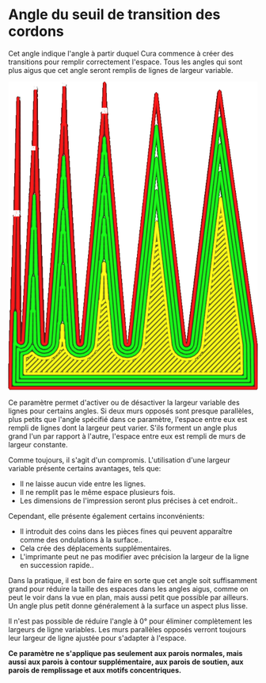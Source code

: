 Angle du seuil de transition des cordons
====
Cet angle indique l'angle à partir duquel Cura commence à créer des transitions pour remplir correctement l'espace. Tous les angles qui sont plus aigus que cet angle seront remplis de lignes de largeur variable.

<!--screenshot {
"image_path": "wall_transition_angle.png",
"models": [{"script": "sharpening_corners.scad"}],
"camera_position": [0, 11, 106],
"settings": {
	"wall_transition_angle": 11,
	"wall_line_count": 4
},
"colours": 64
}-->
![Plus large que 10°, il ne crée plus de transitions](../../../articles/images/wall_transition_angle.png)

Ce paramètre permet d'activer ou de désactiver la largeur variable des lignes pour certains angles. Si deux murs opposés sont presque parallèles, plus petits que l'angle spécifié dans ce paramètre, l'espace entre eux est rempli de lignes dont la largeur peut varier. S'ils forment un angle plus grand l'un par rapport à l'autre, l'espace entre eux est rempli de murs de largeur constante.

Comme toujours, il s'agit d'un compromis. L'utilisation d'une largeur variable présente certains avantages, tels que:
* Il ne laisse aucun vide entre les lignes.
* Il ne remplit pas le même espace plusieurs fois.
* Les dimensions de l'impression seront plus précises à cet endroit..

Cependant, elle présente également certains inconvénients:
* Il introduit des coins dans les pièces fines qui peuvent apparaître comme des ondulations à la surface..
* Cela crée des déplacements supplémentaires.
* L'imprimante peut ne pas modifier avec précision la largeur de la ligne en succession rapide..

Dans la pratique, il est bon de faire en sorte que cet angle soit suffisamment grand pour réduire la taille des espaces dans les angles aigus, comme on peut le voir dans la vue en plan, mais aussi petit que possible par ailleurs. Un angle plus petit donne généralement à la surface un aspect plus lisse.

Il n'est pas possible de réduire l'angle à 0° pour éliminer complètement les largeurs de ligne variables. Les murs parallèles opposés verront toujours leur largeur de ligne ajustée pour s'adapter à l'espace.

**Ce paramètre ne s'applique pas seulement aux parois normales, mais aussi aux parois à contour supplémentaire, aux parois de soutien, aux parois de remplissage et aux motifs concentriques.**

